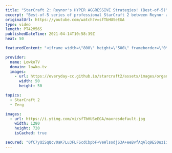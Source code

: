 ```yaml
---
title: "StarCraft 2: Reynor's HYPER AGGRESSIVE Strategies! (Best-of-5)"
excerpt: "Best-of-5 series of professional StarCraft 2 between Reynor and GunGFuBanDa. In this series Reynor decides to play very aggresively as he plays a variety of strategies versus this macro Protoss style. Support my work on Patreon: http://www.patreon.com/lowkotv Become a YouTube member: https://lowko.tv/join"
originalUrl: https://youtube.com/watch?v=sfTbHUSeEGA
type: video
length: PT42M56S
publishedDateTime: 2021-04-14T10:58:39Z
heat: 50

featuredContent: "<iframe width=\"800\" height=\"500\" frameborder=\"0\" src=\"https://www.youtube.com/embed/sfTbHUSeEGA\" allow=\"accelerometer; autoplay; encrypted-media; gyroscope; picture-in-picture\" allowfullscreen></iframe>"

provider:
  name: LowkoTV
  domain: lowko.tv
  images:
    - url: https://everyday-cc.github.io/starcraft2/assets/images/organizations/lowko.tv-50x50.jpg
      width: 50
      height: 50

topics:
  - StarCraft 2
  - Zerg

images:
  - url: https://i.ytimg.com/vi/sfTbHUSeEGA/maxresdefault.jpg
    width: 1280
    height: 720
    isCached: true

secured: "0fC7yQiSqQcv0aK7Lu3FLFScdCbpbF+VeWlsodjS3A+eeBvfAqAlq9ES0uzIiVrIKg326AEMocaBxfO+OY5zp8r3T9ujFQt9gs0ZP0EluMWhrdOL3xxLZejXEIEsf24Ukrr6C2Pe0UMVCPZgxvyZxImjCLaqh/7wgMSu3nO1UGxJT5fy7PzXwkGTS7guoKbgnJCVRE/tQIv2H44N91Xx05T/l+k6fuTxW0oTt260GlPkKwfZ9ItXQKi1lMRiAWTpIKPooNmLEk6fzm20X7atOSKSHm+EC8QJjhcWjPQ/slRlC4KuXWdnRx6LhHDcQAW+OUca17BX09cj1CHvBe/FjTsEmRRAbqLu4nOsJ7S3t4Tujtq4uswGVzmGB2RmAMZPRsd3HrJbV4ZWJYwWrsL0V2VJLACue4eESHNJFtLO+x8zdhEWzJvjGMRus/pETW0l;T5UmLcjaARiaHQQOCKzw2A=="
---
```


